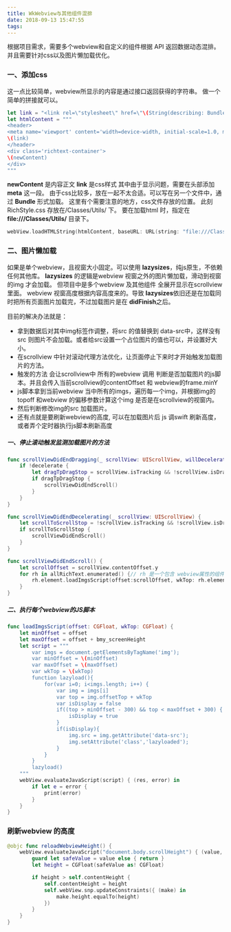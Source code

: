 ```yaml
---
title: WkWebview与其他组件混排
date: 2018-09-13 15:47:55
tags:
---
```


根据项目需求，需要多个webview和自定义的组件根据 API 返回数据动态混排。
并且需要针对css以及图片懒加载优化。

### 一、添加css
这一点比较简单，webview所显示的内容是通过接口返回获得的字符串。
做一个简单的拼接就可以。

```Swift
let link = "<link rel=\"stylesheet\" href=\"\(String(describing: Bundle.main.url(forResource: "RichStyle", withExtension: "css")!))\">"
let htmlContent = """
<header>
<meta name='viewport' content='width=device-width, initial-scale=1.0, maximum-scale=1.0, minimum-scale=1.0, user-scalable=no' />
\(link)
</header>
<div class='richtext-container'>
\(newContent)
</div>
"""
```
**newContent** 是内容正文
**link** 是css样式
其中由于显示问题，需要在头部添加 **meta** 这一段。
由于css比较多，放在一起不太合适。可以写在另一个文件中，通过 **Bundle** 形式加载。
这里有个需要注意的地方，css文件存放的位置。
此刻RichStyle.css 存放在/Classes/Utils/ 下。
要在加载html 时，指定在 **file:///Classes/Utils/** 目录下。
```Swift
webView.loadHTMLString(htmlContent, baseURL: URL(string: "file:///Classes/Utils/") )
```

### 二、图片懒加载
如果是单个webview，且视窗大小固定。可以使用 **lazysizes**，纯js原生，不依赖任何其他库。
**lazysizes** 的逻辑是webview 视窗之外的图片懒加载，滑动到视窗的img 才会加载。
但项目中是多个webview 及其他组件 全展开显示在scrollview里面。
webview 视窗高度根据内容高度来的。导致 **lazysizes**依旧还是在加载同时把所有页面图片加载完，不过加载图片是在 **didFinish**之后。

目前的解决办法就是：
* 拿到数据后对其中img标签作调整，将src 的值替换到 data-src中，这样没有src 则图片不会加载。或者给src设置一个占位图片的值也可以，并设置好大小。
* 在scrollview 中针对滚动代理方法优化，让页面停止下来时才开始触发加载图片的方法。
* 触发的方法 会让scrollview中 所有的webview 调用 判断是否加载图片的js脚本。并且会传入当前scrollview的contentOffset 和 webview的frame.minY
* js脚本拿到当前webview 当中所有的imgs，遍历每一个img，并根据img的topoff 和webview 的偏移参数计算这个img 是否是在scrollview的视窗内。
* 然后判断修改img的src 加载图片。
* 还有点就是要刷新webview的高度, 可以在加载图片后 js 调swift 刷新高度，或者弄个定时器执行js脚本刷新高度

##### 一、停止滚动触发监测加载图片的方法
```Swift
func scrollViewDidEndDragging(_ scrollView: UIScrollView, willDecelerate decelerate: Bool) {
    if !decelerate {
        let dragTpDragStop = scrollView.isTracking && !scrollView.isDragging && !scrollView.isDecelerating
        if dragTpDragStop {
            scrollViewDidEndScroll()
        }
    }
}

func scrollViewDidEndDecelerating(_ scrollView: UIScrollView) {
    let scrollToScrollStop = !scrollView.isTracking && !scrollView.isDragging && !scrollView.isDecelerating
    if scrollToScrollStop {
        scrollViewDidEndScroll()
    }
}

func scrollViewDidEndScroll() {
    let scrollOffset = scrollView.contentOffset.y
    for rh in allRichText.enumerated() {// rh 是一个包含 webview属性的组件
        rh.element.loadImgsScript(offset:scrollOffset, wkTop: rh.element.frame.minY)
    }
}
```
#####  二、执行每个webview的JS脚本

```Swift
func loadImgsScript(offset: CGFloat, wkTop: CGFloat) {
    let minOffset = offset
    let maxOffset = offset + bmy_screenHeight
    let script = """
        var imgs = document.getElementsByTagName('img');
        var minOffset = \(minOffset)
        var maxOffset = \(maxOffset)
        var wkTop = \(wkTop)
        function lazyload(){
            for(var i=0; i<imgs.length; i++) {
                var img = imgs[i]
                var top = img.offsetTop + wkTop
                var isDisplay = false
                if((top > minOffset - 300) && top < maxOffset + 300) {
                    isDisplay = true
                }
                if(isDisplay){
                    img.src = img.getAttribute('data-src');
                    img.setAttribute('class','lazyloaded');
                }
            }
        }
        lazyload()
    """
    webView.evaluateJavaScript(script) { (res, error) in
        if let e = error {
            print(error)
        }
    }
}
```

### 刷新webview 的高度
```Swift
@objc func reloadWebviewHeight() {
    webView.evaluateJavaScript("document.body.scrollHeight") { (value, error) in
        guard let safeValue = value else { return }
        let height = CGFloat(safeValue as! CGFloat)

        if height > self.contentHeight {
            self.contentHeight = height
            self.webView.snp.updateConstraints({ (make) in
                make.height.equalTo(height)
            })
        }
    }
}
```